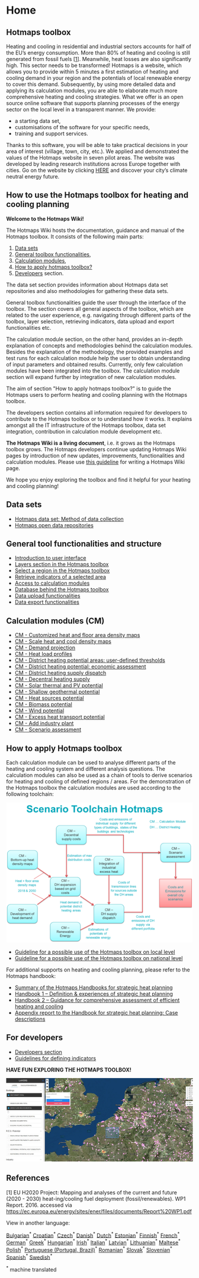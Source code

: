 <h1>Home</h1>

## Hotmaps toolbox

Heating and cooling in residential and industrial sectors accounts for half of the EU’s energy consumption. More than 80% of heating and cooling is still generated from fossil fuels [[1](#references)]. Meanwhile, heat losses are also significantly high. This sector needs to be transformed! 
Hotmaps is a website, which allows you to provide within 5 minutes a first estimation of heating and cooling demand in your region and the potentials of local renewable energy to cover this demand. Subsequently, by using more detailed data and applying its calculation modules, you are able to elaborate much more comprehensive heating and cooling strategies.
What we offer is an open source online software that supports planning processes of the energy sector on the local level in a transparent manner. We provide:
* a starting data set, 
* customisations of the software for your specific needs, 
* training and support services.

Thanks to this software, you will be able to take practical decisions in your area of interest (village, town, city, etc.). We applied and demonstrated the values of the Hotmaps website in seven pilot areas. The website was developed by leading research institutions across Europe together with cities. Go on the website by clicking [HERE](https://www.hotmaps.hevs.ch/map) and discover your city’s climate neutral energy future. 


## How to use the Hotmaps toolbox for heating and cooling planning 
**Welcome to the Hotmaps Wiki!**

The Hotmaps Wiki hosts the documentation, guidance and manual of the Hotmaps toolbox. It consists of the following main parts:
1. [Data sets](#data-sets)
1. [General toolbox functionalities](#general-tool-functionalities-and-structure),
1. [Calculation modules](#calculation-modules-cm),
1. [How to apply hotmaps toolbox?](#how-to-apply-hotmaps-toolbox)
1. [Developers](#for-developers) section.

The data set section provides information about Hotmaps data set repositories and also methodologies for gathering these data sets.

General toolbox functionalities guide the user through the interface of the toolbox. The section covers all general aspects of the toolbox, which are related to the user experience, e.g. navigating through different parts of the toolbox, layer selection, retrieving indicators, data upload and export functionalities etc.

The calculation module section, on the other hand, provides an in-depth explanation of concepts and methodologies behind the calculation modules. Besides the explanation of the methodology, the provided examples and test runs for each calculation module help the user to obtain understanding of input parameters and obtained results. Currently, only few calculation modules have been integrated into the toolbox. The calculation module section will expand further by integration of new calculation modules.

The aim of section "How to apply hotmaps toolbox?" is to guide the Hotmaps users to perform heating and cooling planning with the Hotmaps toolbox.

The developers section contains all information required for developers to contribute to the Hotmaps toolbox or to understand how it works. It explains amongst all the IT infrastructure of the Hotmaps toolbox, data set integration, contribution in calculation module development etc.

**The Hotmaps Wiki is a living document**, i.e. it grows as the Hotmaps toolbox grows. The Hotmaps developers continue updating Hotmaps Wiki pages by introduction of new updates, improvements, functionalities and calculation modules. Please use [this guideline](https://github.com/HotMaps/hotmaps_wiki/wiki/en-Guidelines-for-writing-a-Hotmaps-Wiki-page) for writing a Hotmaps Wiki page.

We hope you enjoy exploring the toolbox and find it helpful for your heating and cooling planning!

## Data sets
* [Hotmaps data set: Method of data collection](Hotmaps-data-set-method-of-data-collection)
* [Hotmaps open data repositories](Hotmaps-open-data-repositories)

## General tool functionalities and structure
* [Introduction to user interface](Introduction-to-user-interface)
* [Layers section in the Hotmaps toolbox](Layers-section-in-the-Hotmaps-toolbox)
* [Select a region in the Hotmaps toolbox](Select-a-region-in-the-Hotmaps-toolbox)
* [Retrieve indicators of a selected area](Retrieve-indicators-of-a-selected-area)
* [Access to calculation modules](Access-to-calculation-modules)
* [Database behind the Hotmaps toolbox](Database-behind-the-Hotmaps-toolbox)
* [Data upload functionalities](Data-upload-functionalities)
* [Data export functionalities](Data-export-functionalities)

## Calculation modules (CM)
* [CM - Customized heat and floor area density maps](CM-Customized-heat-and-floor-area-density-maps)
* [CM - Scale heat and cool density maps](CM-Scale-heat-and-cool-density-maps)
* [CM - Demand projection](CM-Demand-projection)
* [CM - Heat load profiles](CM-Heat-load-profiles)
* [CM - District heating potential areas: user-defined thresholds](CM-District-heating-potential-areas-user-defined-thresholds)
* [CM - District heating potential: economic assessment](CM-District-heating-potential-economic-assessment)
* [CM - District heating supply dispatch](CM-District-heating-supply-dispatch)
* [CM - Decentral heating supply](CM-Decentral-heating-supply)  
* [CM - Solar thermal and PV potential](CM-Solar-thermal-and-PV-potential)
* [CM - Shallow geothermal potential](CM-Shallow-geothermal-potential)
* [CM - Heat sources potential](CM-Heat-source-potential)
* [CM - Biomass potential](CM-Biomass-potential)
* [CM - Wind potential](CM-Wind-potential)
* [CM - Excess heat transport potential](CM-Excess-heat-transport-potential)
* [CM - Add industry plant](CM-add-industry-plant)
* [CM - Scenario assessment](CM-Scenario-assessment)

## How to apply Hotmaps toolbox
Each calculation module can be used to analyse different parts of the heating and cooling system and different analysis questions. The calculation modules can also be used as a chain of tools to derive scenarios for heating and cooling of defined regions / areas. For the demonstration of the Hotmaps toolbox the calculation modules are used according to the following toolchain:

![](https://github.com/HotMaps/hotmaps_wiki/blob/master/Images/Hotmaps_toolchain_2019-05-09.png)

* [Guideline for a possible use of the Hotmaps toolbox on local level](GL-local)
* [Guideline for a possible use of the Hotmaps toolbox on national level](GL-national)


For additional supports on heating and cooling planning, please refer to the Hotmaps handbook:
* [Summary of the Hotmaps Handbooks for strategic heat planning](https://www.hotmaps-project.eu/wp-content/uploads/2019/04/Summary-Hotmaps-Handbook.pdf)
* [Handbook 1 – Definition &amp; experiences of strategic heat planning](https://vbn.aau.dk/da/publications/definition-amp-experiences-of-strategic-heat-planning)
* [Handbook 2 – Guidance for comprehensive assessment of efficient heating and cooling](https://vbn.aau.dk/da/publications/guidance-for-the-comprehensive-assessment-of-efficient-heating-an)
* [Appendix report to the Handbook for strategic heat planning: Case descriptions](https://vbn.aau.dk/da/publications/appendix-report-to-the-hotmaps-handbook-for-strategic-heat-planni)


## For developers
* [Developers section](Developers)
* [Guidelines for defining indicators](Guidelines-for-defining-indicators)


**HAVE FUN EXPLORING THE HOTMAPS TOOLBOX!**

![](https://github.com/HotMaps/hotmaps_wiki/blob/master/Images/Hotmaps_test.JPG)

## References
[1] EU H2020 Project: Mapping and analyses of the current and future (2020 - 2030) heat-ing/cooling fuel deployment (fossil/renewables). WP1 Report. 2016. accessed via https://ec.europa.eu/energy/sites/ener/files/documents/Report%20WP1.pdf

<!--- THIS IS A SUPER UNIQUE IDENTIFIER -->

View in another language:

 [Bulgarian](../bg/Access-to-calculation-modules)<sup>\*</sup> [Croatian](../hr/Access-to-calculation-modules)<sup>\*</sup> [Czech](../cs/Access-to-calculation-modules)<sup>\*</sup> [Danish](../da/Access-to-calculation-modules)<sup>\*</sup> [Dutch](../nl/Access-to-calculation-modules)<sup>\*</sup> [Estonian](../et/Access-to-calculation-modules)<sup>\*</sup> [Finnish](../fi/Access-to-calculation-modules)<sup>\*</sup> [French](../fr/Access-to-calculation-modules)<sup>\*</sup> [German](../de/Access-to-calculation-modules)<sup>\*</sup> [Greek](../el/Access-to-calculation-modules)<sup>\*</sup> [Hungarian](../hu/Access-to-calculation-modules)<sup>\*</sup> [Irish](../ga/Access-to-calculation-modules)<sup>\*</sup> [Italian](../it/Access-to-calculation-modules)<sup>\*</sup> [Latvian](../lv/Access-to-calculation-modules)<sup>\*</sup> [Lithuanian](../lt/Access-to-calculation-modules)<sup>\*</sup> [Maltese](../mt/Access-to-calculation-modules)<sup>\*</sup> [Polish](../pl/Access-to-calculation-modules)<sup>\*</sup> [Portuguese (Portugal, Brazil)](../pt/Access-to-calculation-modules)<sup>\*</sup> [Romanian](../ro/Access-to-calculation-modules)<sup>\*</sup> [Slovak](../sk/Access-to-calculation-modules)<sup>\*</sup> [Slovenian](../sl/Access-to-calculation-modules)<sup>\*</sup> [Spanish](../es/Access-to-calculation-modules)<sup>\*</sup> [Swedish](../sv/Access-to-calculation-modules)<sup>\*</sup> 

<sup>\*</sup> machine translated

